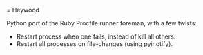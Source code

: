 = Heywood

Python port of the Ruby Procfile runner foreman, with a few twists:

 * Restart process when one fails, instead of kill all others.
 * Restart all processes on file-changes (using pyinotify).
